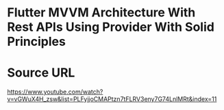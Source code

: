 # Flutter MVVM Architecture With Rest APIs Using Provider With Solid Principles

# Source URL
https://www.youtube.com/watch?v=vGWuX4H_zsw&list=PLFyjjoCMAPtzn7tFLRV3eny7G74LnlMRt&index=11